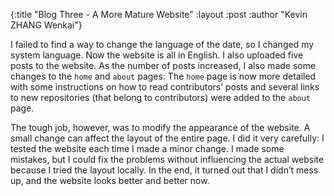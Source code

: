 {:title  "Blog Three - A More Mature Website"
 :layout :post
 :author "Kevin ZHANG Wenkai"}

I failed to find a way to change the language of the date, so I changed my system language. Now the website is all in English. I also uploaded five posts to the website. As the number of posts increased, I also made some changes to the ```home``` and ```about``` pages: The ```home``` page is now more detailed with some instructions on how to read contributors’ posts and several links to new repositories (that belong to contributors) were added to the ```about``` page. 

The tough job, however, was to modify the appearance of the website. A small change can affect the layout of the entire page. I did it very carefully: I tested the website each time I made a minor change. I made some mistakes, but I could fix the problems without influencing the actual website because I tried the layout locally. In the end, it turned out that I didn’t mess up, and the website looks better and better now.